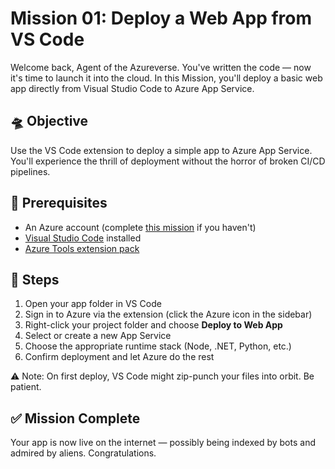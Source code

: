 # Mission 01: Deploy a Web App from VS Code

Welcome back, Agent of the Azureverse. You've written the code — now it's time to launch it into the cloud. In this
Mission, you'll deploy a basic web app directly from Visual Studio Code to Azure App Service.

## 🛸 Objective

Use the VS Code extension to deploy a simple app to Azure App Service. You'll experience the thrill of deployment
without the horror of broken CI/CD pipelines.

## 🧪 Prerequisites

- An Azure account (complete [this mission](../00-fundamentals/01-mission-create-free-account) if you haven't)
- [Visual Studio Code](https://code.visualstudio.com/) installed
- [Azure Tools extension pack](https://marketplace.visualstudio.com/items?itemName=ms-vscode.vscode-node-azure-pack)

## 🚀 Steps

1. Open your app folder in VS Code
2. Sign in to Azure via the extension (click the Azure icon in the sidebar)
3. Right-click your project folder and choose **Deploy to Web App**
4. Select or create a new App Service
5. Choose the appropriate runtime stack (Node, .NET, Python, etc.)
6. Confirm deployment and let Azure do the rest

⚠️ Note: On first deploy, VS Code might zip-punch your files into orbit. Be patient.

## ✅ Mission Complete

Your app is now live on the internet — possibly being indexed by bots and admired by aliens. Congratulations.
